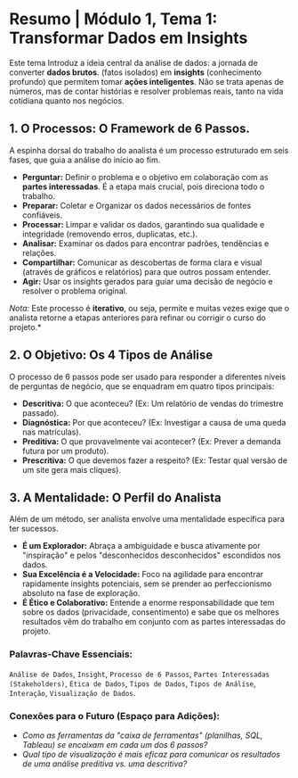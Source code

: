 # Resumo | Módulo 1, Tema 1: Transformar Dados em Insights

Este tema Introduz a ideia central da análise de dados: a jornada de converter **dados brutos**. (fatos isolados) em **insights** (conhecimento profundo) que permitem tomar **ações inteligentes**. Não se trata apenas de números, mas de contar histórias e resolver problemas reais, tanto na vida cotidiana quanto nos negócios.

## 1. O Processos: O Framework de 6 Passos.

A espinha dorsal do trabalho do analista é um processo estruturado em seis fases, que guia a análise do início ao fim.
* **Perguntar:** Definir o problema e o objetivo em colaboração com as **partes interessadas**. É a etapa mais crucial, pois direciona todo o trabalho.
* **Preparar:** Coletar e Organizar os dados necessários de fontes confiáveis.
* **Processar:** Limpar e validar os dados, garantindo sua qualidade e integridade (removendo erros, duplicatas, etc.).
* **Analisar:** Examinar os dados para encontrar padrões, tendências e relações.
* **Compartilhar:** Comunicar as descobertas de forma clara e visual (através de gráficos e relatórios) para que outros possam entender.
* **Agir:** Usar os insights gerados para guiar uma decisão de negócio e resolver o problema original.

*Nota:* Este processo é **iterativo**, ou seja, permite e muitas vezes exige que o analista retorne a etapas anteriores para refinar ou corrigir o curso do projeto.*

## 2. O Objetivo: Os 4 Tipos de Análise

O processo de 6 passos pode ser usado para responder a diferentes níveis de perguntas de negócio, que se enquadram em quatro tipos principais:

* **Descritiva:** O que aconteceu? (Ex: Um relatório de vendas do trimestre passado).
* **Diagnóstica:** Por que aconteceu? (Ex: Investigar a causa de uma queda nas matrículas).
* **Preditiva:** O que provavelmente vai acontecer? (Ex: Prever a demanda futura por um produto).
* **Prescritiva:** O que devemos fazer a respeito? (Ex: Testar qual versão de um site gera mais cliques).

## 3. A Mentalidade: O Perfil do Analista

Além de um método, ser analista envolve uma mentalidade específica para ter sucessos.

* **É um Explorador:** Abraça a ambiguidade e busca ativamente por "inspiração" e pelos "desconhecidos desconhecidos" escondidos nos dados.
* **Sua Excelência é a Velocidade:** Foco na agilidade para encontrar rapidamente insights potenciais, sem se prender ao perfeccionismo absoluto na fase de exploração.
* **É Ético e Colaborativo:** Entende a enorme responsabilidade que tem sobre os dados (privacidade, consentimento) e sabe que os melhores resultados vêm do trabalho em conjunto com as partes interessadas do projeto.

### Palavras-Chave Essenciais:
`Análise de Dados`, `Insight`, `Processo de 6 Passos`, `Partes Interessadas (Stakeholders)`, `Ética de Dados`, `Tipos de Dados`, `Tipos de Análise`, `Interação`, `Visualização de Dados`.

### Conexões para o Futuro (Espaço para Adições):
* *Como as ferramentas da "caixa de ferramentas" (planilhas, SQL, Tableau) se encaixam em cada um dos 6 passos?*
* *Qual tipo de visualização é mais eficaz para comunicar os resultados de uma análise preditiva vs. uma descritiva?*
